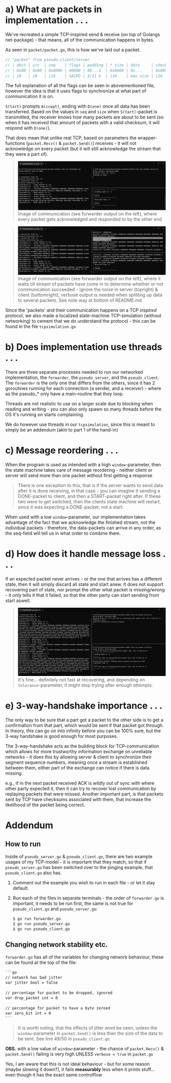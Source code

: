 # a) What are packets in implementation . . .
We've recreated a simple TCP-inspired send & receive (on top of Golangs net-package) - that means, all of the communication happens in bytes.

As seen in `packet/packet.go`, this is how we've laid out a packet.
```go
// "packet" from pseudo-client/server
// | dest | src  | seq    | flags | padding | * size | data     | checksum |
// | 0x00 | 0x00 | 0x0000 | 00000 | 00...1  | 0x0000 | 0x...    | 0x0000   |
// | i8   | i8   | i16    | SAIFD | 3/11 b  | i16    | max size | i16      |
```
The full explanation of all the flags can be seen in abovementioned file, however the idea is that it uses flags to synchronize at what part of communication it is on.

`S(tart)` prompts `A(ccept)`, ending with `D(one)` once all data has been transferred. Based on the values in `seq` and `size` when `S(tart)`-packet is transmitted, the receiver knows how many packets are about to be sent (so when it has received that amount of packets with a valid checksum, it will respond with `D(one)`).

That does mean that unlike real TCP, based on parameters the wrapper-functions (`packet.Recv()` & `packet.Send()`) receives - it will not acknowledge *on* every packet (but it will still acknowledge the stream that they were a part of).

>![Good TCP-model](images/1to1packetdone.png)
Image of communication (see forwarder output on the left), where every packet gets acknowledged and responded to by the other end

>![Less than ideal TCP-behaviour](images/streampacketsdone.png)
Image of communication (see forwarder output on the left), where it waits till stream of packets have come in to determine whether or not communication succeeded - ignore the noise in server (topright) & client (bottomright), verbose output is needed when splitting up data to several packets. See note way at bottom of README.md

Since the 'packets' and their communication happens on a TCP *inspired* protocol, we also made a localized state-machine TCP-simulation (without networking) to cement that we do understand the protocol - this can be found in the file `tcpsimulation.go`

# b) Does implementation use threads . . .
There are three separate processes needed to run our networked implementation, the `forwarder`, the `pseudo_server`, and the `pseudo_client`. The `forwarder` is the only one that differs from the others, since it has 2 goroutines running for each connection (a sender, and a receiver) - where as the pseudo_* only have a main-routine that they loop.

Threads are not realistic to use on a larger scale due to blocking when reading and writing - you can also only spawn so many threads before the OS it's running on starts complaining.

We do however use threads in our `tcpsimulation`, since this is meant to simply be an addendum (akin to part 1 of the hand-in)

# c) Message reordering . . .
When the program is used as intended with a high `window`-parameter, then the state machine takes care of message reordering - neither client or server will send more than one packet without first getting a response
> There is one exception to this, that is if the server wants to send data after it is done receiving, in that case - you can imagine it sending a DONE-packet to client, and then a START-packet right after. If these two were to get switched, then the clients state machine will restart, since it was expecting a DONE-packet, not a start.

When used with a low `window`-parameter, our implementation takes advantage of the fact that we acknowledge the finished stream, not the individual packets - therefore, the data-packets can arrive in any order, as the seq-field will tell us in what order to combine them.

# d) How does it handle message loss . . .
If an expected packet never arrives - or the one that arrives has a different state, then it will simply discard all state and start anew. It does not support recovering part of state, nor prompt the other what packet is missing/wrong - it only tells it that it failed, so that the other party can start sending from start aswell.

>![15% packet loss](images/packetlossrecovery.png)
It's fine...  definitely not fast at recovering, and depending on `tolerance`-parameter, it might stop trying after enough attempts.

# e) 3-way-handshake importance . . .
The only way to be sure that a part got a packet to the other side is to get a confirmation from that part, which would be sent if that packet got through. In theory, this can go on into infinity before you can be 100% sure, but the 3-way handshake is good enough for most purposes. 

The 3-way-handshake acts as the building block for TCP-communication which allows for more trustworthy information exchange on unreliable networks - it does this by allowing server & client to synchronize their segment sequence numbers, meaning once a stream is established between them, either part of the exchange can notice if there is data missing.

e.g., if in the next packet received ACK is wildly out of sync with where other party expected it, then it can try to recover lost communication by replaying packets that were missed. Another important part, is that packets sent by TCP have checksums associated with them, that increase the likelihood of the packet being correct.
# Addendum
##  How to run
Inside of `pseudo_server.go` & `pseudo_client.go`, there are two example usages of my TCP-model - it is important that they match, so that if `pseudo_server.go` has been switched over to the pinging example, that `pseudo_client.go` also has.

 1. Comment out the example you wish to run in each file - or let it stay default.

 2. Run each of the files in separate terminals - the order of `forwarder.go` is important, it needs to be run first, the same is not true for `pseudo_client.go` and `pseudo_server.go`:

    ```console
    $ go run forwarder.go
    $ go run pseudo_server.go
    $ go run pseudo_client.go
    ```
## Changing network stability etc.
`forwarder.go` has all of the variables for changing network behaviour, these can be found at the top of the file:

    ```go
    // network has bad jitter
    var jitter bool = false

    // percentage for packet to be dropped, ignored
    var drop_packet int = 0

    // percentage for packet to have a byte zeroed
    var zero_bit int = 0
    ```

>It is worth noting, that the effects of jitter wont be seen, unless the `window`-parameter in `packet.Send()` is less than the size of the data to be sent.
See line 49/50 in `pseudo_client.go`


**OBS.** with a low value of `window`-parameter - the chance of `packet.Recv()` & `packet.Send()` failing is very high UNLESS `verbose = true` in `packet.go`

Yes, I am aware that this is not ideal behaviour - but for some reason (maybe slowing it down?), it fails **measurably** less when it prints stuff... even though it has the exact same controlflow
